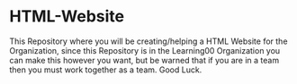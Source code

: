 # HTML-Website
This Repository where you will be creating/helping a HTML Website for the Organization, since this Repository is in the Learning00 Organization you can make this however you want, but be warned that if you are in a team then you must work together as a team. Good Luck.